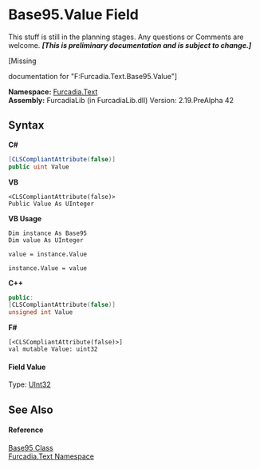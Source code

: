 # Base95.Value Field
This stuff is still in the planning stages. Any questions or Comments are welcome. _**\[This is preliminary documentation and is subject to change.\]**_

\[Missing <summary> documentation for "F:Furcadia.Text.Base95.Value"\]

**Namespace:**&nbsp;<a href="N_Furcadia_Text">Furcadia.Text</a><br />**Assembly:**&nbsp;FurcadiaLib (in FurcadiaLib.dll) Version: 2.19.PreAlpha 42

## Syntax

**C#**<br />
``` C#
[CLSCompliantAttribute(false)]
public uint Value
```

**VB**<br />
``` VB
<CLSCompliantAttribute(false)>
Public Value As UInteger
```

**VB Usage**<br />
``` VB Usage
Dim instance As Base95
Dim value As UInteger

value = instance.Value

instance.Value = value
```

**C++**<br />
``` C++
public:
[CLSCompliantAttribute(false)]
unsigned int Value
```

**F#**<br />
``` F#
[<CLSCompliantAttribute(false)>]
val mutable Value: uint32
```


#### Field Value
Type: <a href="http://msdn2.microsoft.com/en-us/library/ctys3981" target="_blank">UInt32</a>

## See Also


#### Reference
<a href="T_Furcadia_Text_Base95">Base95 Class</a><br /><a href="N_Furcadia_Text">Furcadia.Text Namespace</a><br />